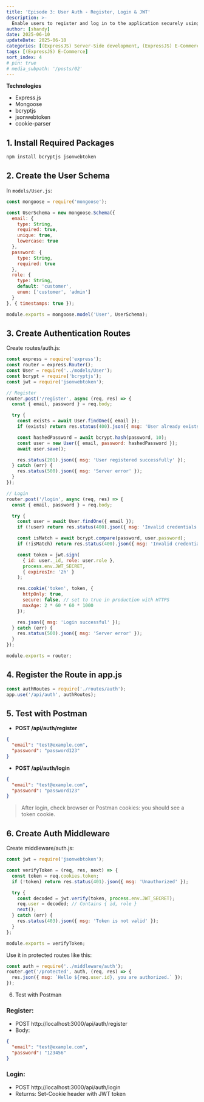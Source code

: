 ```yaml
---
title: 'Episode 3: User Auth - Register, Login & JWT'
description: >-
  Enable users to register and log in to the application securely using JWT tokens and HTTP-only cookies. Add basic authentication middleware.
author: [shandy]
date: 2025-06-10
updateDate: 2025-06-18
categories: [(ExpressJS) Server-Side development, (ExpressJS) E-Commerce]
tags: [(ExpressJS) E-Commerce]
sort_index: 4
# pin: true
# media_subpath: '/posts/02'
---
```


**Technologies**
- Express.js
- Mongoose
- bcryptjs
- jsonwebtoken
- cookie-parser

## 1. Install Required Packages
```bash
npm install bcryptjs jsonwebtoken
```
## 2. Create the User Schema
In `models/User.js`:
```js
const mongoose = require('mongoose');

const UserSchema = new mongoose.Schema({
  email: {
    type: String,
    required: true,
    unique: true,
    lowercase: true
  },
  password: {
    type: String,
    required: true
  },
  role: {
    type: String,
    default: 'customer',
    enum: ['customer', 'admin']
  }
}, { timestamps: true });

module.exports = mongoose.model('User', UserSchema);
```

## 3. Create Authentication Routes
Create routes/auth.js:

```js
const express = require('express');
const router = express.Router();
const User = require('../models/User');
const bcrypt = require('bcryptjs');
const jwt = require('jsonwebtoken');

// Register
router.post('/register', async (req, res) => {
  const { email, password } = req.body;

  try {
    const exists = await User.findOne({ email });
    if (exists) return res.status(400).json({ msg: 'User already exists' });

    const hashedPassword = await bcrypt.hash(password, 10);
    const user = new User({ email, password: hashedPassword });
    await user.save();

    res.status(201).json({ msg: 'User registered successfully' });
  } catch (err) {
    res.status(500).json({ msg: 'Server error' });
  }
});

// Login
router.post('/login', async (req, res) => {
  const { email, password } = req.body;

  try {
    const user = await User.findOne({ email });
    if (!user) return res.status(400).json({ msg: 'Invalid credentials' });

    const isMatch = await bcrypt.compare(password, user.password);
    if (!isMatch) return res.status(400).json({ msg: 'Invalid credentials' });

    const token = jwt.sign(
      { id: user._id, role: user.role },
      process.env.JWT_SECRET,
      { expiresIn: '2h' }
    );

    res.cookie('token', token, {
      httpOnly: true,
      secure: false, // set to true in production with HTTPS
      maxAge: 2 * 60 * 60 * 1000
    });

    res.json({ msg: 'Login successful' });
  } catch (err) {
    res.status(500).json({ msg: 'Server error' });
  }
});

module.exports = router;
```

## 4. Register the Route in app.js
```js
const authRoutes = require('./routes/auth');
app.use('/api/auth', authRoutes);
```

## 5. Test with Postman
- **POST /api/auth/register**

```json
{
  "email": "test@example.com",
  "password": "password123"
}
```
- **POST /api/auth/login**
```json
{
  "email": "test@example.com",
  "password": "password123"
}
```

> After login, check browser or Postman cookies: you should see a token cookie.

## 6. Create Auth Middleware
Create middleware/auth.js:

```js
const jwt = require('jsonwebtoken');

const verifyToken = (req, res, next) => {
  const token = req.cookies.token;
  if (!token) return res.status(401).json({ msg: 'Unauthorized' });

  try {
    const decoded = jwt.verify(token, process.env.JWT_SECRET);
    req.user = decoded; // Contains { id, role }
    next();
  } catch (err) {
    res.status(403).json({ msg: 'Token is not valid' });
  }
};

module.exports = verifyToken;
```
Use it in protected routes like this:

```js
const auth = require('../middleware/auth');
router.get('/protected', auth, (req, res) => {
  res.json({ msg: `Hello ${req.user.id}, you are authorized.` });
});
```
6. Test with Postman
### Register:
- POST http://localhost:3000/api/auth/register
- Body:
```json
{
  "email": "test@example.com",
  "password": "123456"
}
```

### Login:
- POST http://localhost:3000/api/auth/login
- Returns: Set-Cookie header with JWT token